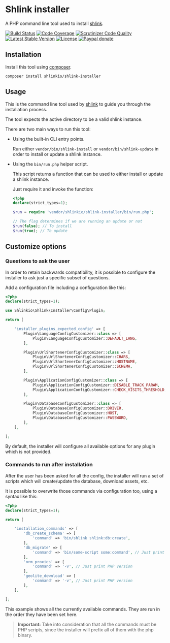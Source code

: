 # Shlink installer

A PHP command line tool used to install [shlink](https://shlink.io/).

[![Build Status](https://img.shields.io/travis/shlinkio/shlink-installer.svg?style=flat-square)](https://travis-ci.org/shlinkio/shlink-installer)
[![Code Coverage](https://img.shields.io/scrutinizer/coverage/g/shlinkio/shlink-installer.svg?style=flat-square)](https://scrutinizer-ci.com/g/shlinkio/shlink-installer/?branch=master)
[![Scrutinizer Code Quality](https://img.shields.io/scrutinizer/g/shlinkio/shlink-installer.svg?style=flat-square)](https://scrutinizer-ci.com/g/shlinkio/shlink-installer/?branch=master)
[![Latest Stable Version](https://img.shields.io/github/release/shlinkio/shlink-installer.svg?style=flat-square)](https://packagist.org/packages/shlinkio/shlink-installer)
[![License](https://img.shields.io/github/license/shlinkio/shlink-installer.svg?style=flat-square)](https://github.com/shlinkio/shlink-installer/blob/master/LICENSE)
[![Paypal donate](https://img.shields.io/badge/Donate-paypal-blue.svg?style=flat-square&logo=paypal&colorA=aaaaaa)](https://acel.me/donate)

## Installation

Install this tool using [composer](https://getcomposer.org/).

    composer install shlinkio/shlink-installer

## Usage

This is the command line tool used by [shlink](https://github.com/shlinkio/shlink) to guide you through the installation process.

The tool expects the active directory to be a valid shlink instance.

There are two main ways to run this tool:

* Using the built-in CLI entry points.

    Run either `vendor/bin/shlink-install` or `vendor/bin/shlink-update` in order to install or update a shlink instance.

* Using the `bin/run.php` helper script.

    This script returns a function that can be used to either install or update a shlink instance.

    Just require it and invoke the function:

    ```php
    <?php
    declare(strict_types=1);

    $run = require 'vendor/shlinkio/shlink-installer/bin/run.php';

    // The flag determines if we are running an update or not
    $run(false); // To install
    $run(true); // To update
    ```

## Customize options

### Questions to ask the user

In order to retain backwards compatibility, it is possible to configure the installer to ask just a specific subset of questions.

Add a configuration file including a configuration like this:

```php
<?php
declare(strict_types=1);

use Shlinkio\Shlink\Installer\Config\Plugin;

return [

    'installer_plugins_expected_config' => [
        Plugin\LanguageConfigCustomizer::class => [
            Plugin\LanguageConfigCustomizer::DEFAULT_LANG,
        ],

        Plugin\UrlShortenerConfigCustomizer::class => [
            Plugin\UrlShortenerConfigCustomizer::CHARS,
            Plugin\UrlShortenerConfigCustomizer::HOSTNAME,
            Plugin\UrlShortenerConfigCustomizer::SCHEMA,
        ],

        Plugin\ApplicationConfigCustomizer::class => [
            Plugin\ApplicationConfigCustomizer::DISABLE_TRACK_PARAM,
            Plugin\ApplicationConfigCustomizer::CHECK_VISITS_THRESHOLD,
        ],

        Plugin\DatabaseConfigCustomizer::class => [
            Plugin\DatabaseConfigCustomizer::DRIVER,
            Plugin\DatabaseConfigCustomizer::HOST,
            Plugin\DatabaseConfigCustomizer::PASSWORD,
        ],
    ],

];
```

By default, the installer will configure all available options for any plugin which is not provided.

### Commands to run after installation

After the user has been asked for all the config, the installer will run a set of scripts which will create/update the database, download assets, etc.

It is possible to overwrite those commands via configuration too, using a syntax like this:

```php
<?php
declare(strict_types=1);

return [

    'installation_commands' => [
        'db_create_schema' => [
            'command' => 'bin/shlink shlink:db:create',
        ],
        'db_migrate' => [
            'command' => 'bin/some-script some:command', // Just print PHP version
        ],
        'orm_proxies' => [
            'command' => '-v', // Just print PHP version
        ],
        'geolite_download' => [
            'command' => '-v', // Just print PHP version
        ],
    ],

];
```

This example shows all the currently available commands. They are run in the order they have been set here. 

> **Important:** Take into consideration that all the commands must be PHP scripts, since the installer will prefix all of them with the php binary. 
